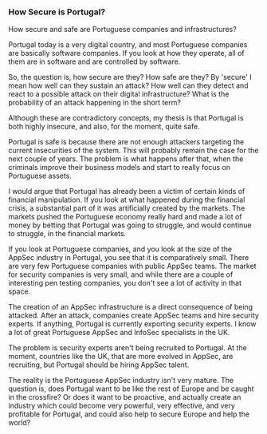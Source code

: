 ### How Secure is Portugal?

How secure and safe are Portuguese companies and infrastructures?

Portugal today is a very digital country, and most Portuguese companies are basically software companies. If you look at how they operate, all of them are in software and are controlled by software.

So, the question is, how secure are they? How safe are they? By 'secure' I mean how well can they sustain an attack? How well can they detect and react to a possible attack on their digital infrastructure? What is the probability of an attack happening in the short term?

Although these are contradictory concepts, my thesis is that Portugal is both highly insecure, and also, for the moment, quite safe.

Portugal is safe is because there are not enough attackers targeting the current insecurities of the system. This will probably remain the case for the next couple of years. The problem is what happens after that, when the criminals improve their business models and start to really focus on Portuguese assets.

I would argue that Portugal has already been a victim of certain kinds of financial manipulation. If you look at what happened during the financial crisis, a substantial part of it was artificially created by the markets. The markets pushed the Portuguese economy really hard and made a lot of money by betting that Portugal was going to struggle, and would continue to struggle, in the financial markets.

If you look at Portuguese companies, and you look at the size of the AppSec industry in Portugal, you see that it is comparatively small. There are very few Portuguese companies with public AppSec teams. The market for security companies is very small, and while there are a couple of interesting pen testing companies, you don't see a lot of activity in that space.

The creation of an AppSec infrastructure is a direct consequence of being attacked. After an attack, companies create AppSec teams and hire security experts. If anything, Portugal is currently exporting security experts. I know a lot of great Portuguese AppSec and InfoSec specialists in the UK. 

The problem is security experts aren't being recruited to Portugal. At the moment, countries like the UK, that are more evolved in AppSec, are recruiting, but Portugal should be hiring AppSec talent.

The reality is the Portuguese AppSec industry isn't very mature. The question is, does Portugal want to be like the rest of Europe and be caught in the crossfire? Or does it want to be proactive, and actually create an industry which could become very powerful, very effective, and very profitable for Portugal, and could also help to secure Europe and help the world?
